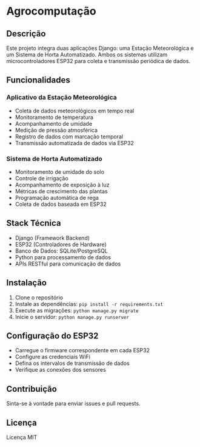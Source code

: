 # Agrocomputação

## Descrição
Este projeto integra duas aplicações Django: uma Estação Meteorológica e um Sistema de Horta Automatizado. Ambos os sistemas utilizam microcontroladores ESP32 para coleta e transmissão periódica de dados.

## Funcionalidades

### Aplicativo da Estação Meteorológica
- Coleta de dados meteorológicos em tempo real
- Monitoramento de temperatura
- Acompanhamento de umidade
- Medição de pressão atmosférica
- Registro de dados com marcação temporal
- Transmissão automatizada de dados via ESP32

### Sistema de Horta Automatizado
- Monitoramento de umidade do solo
- Controle de irrigação
- Acompanhamento de exposição à luz
- Métricas de crescimento das plantas
- Programação automática de rega
- Coleta de dados baseada em ESP32

## Stack Técnica
- Django (Framework Backend)
- ESP32 (Controladores de Hardware)
- Banco de Dados: SQLite/PostgreSQL
- Python para processamento de dados
- APIs RESTful para comunicação de dados

## Instalação
1. Clone o repositório
2. Instale as dependências: `pip install -r requirements.txt`
3. Execute as migrações: `python manage.py migrate`
4. Inicie o servidor: `python manage.py runserver`

## Configuração do ESP32
- Carregue o firmware correspondente em cada ESP32
- Configure as credenciais WiFi
- Defina os intervalos de transmissão de dados
- Verifique as conexões dos sensores

## Contribuição
Sinta-se à vontade para enviar issues e pull requests.

## Licença
Licença MIT
